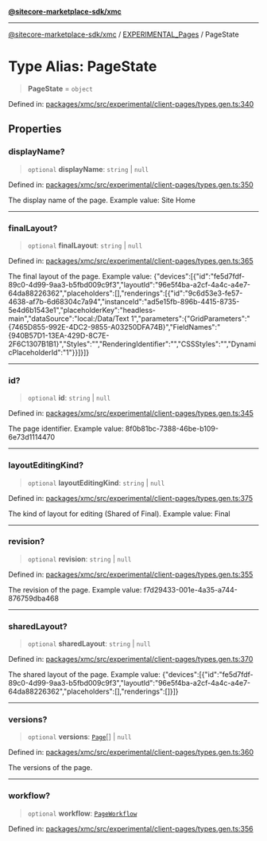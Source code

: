 [**@sitecore-marketplace-sdk/xmc**](../../../../README.md)

***

[@sitecore-marketplace-sdk/xmc](../../../../README.md) / [EXPERIMENTAL\_Pages](../README.md) / PageState

# Type Alias: PageState

> **PageState** = `object`

Defined in: [packages/xmc/src/experimental/client-pages/types.gen.ts:340](https://github.com/Sitecore/marketplace-sdk/blob/main/packages/xmc/src/experimental/client-pages/types.gen.ts#L340)

## Properties

### displayName?

> `optional` **displayName**: `string` \| `null`

Defined in: [packages/xmc/src/experimental/client-pages/types.gen.ts:350](https://github.com/Sitecore/marketplace-sdk/blob/main/packages/xmc/src/experimental/client-pages/types.gen.ts#L350)

The display name of the page.
Example value: Site Home

***

### finalLayout?

> `optional` **finalLayout**: `string` \| `null`

Defined in: [packages/xmc/src/experimental/client-pages/types.gen.ts:365](https://github.com/Sitecore/marketplace-sdk/blob/main/packages/xmc/src/experimental/client-pages/types.gen.ts#L365)

The final layout of the page.
Example value: {\"devices\":[{\"id\":\"fe5d7fdf-89c0-4d99-9aa3-b5fbd009c9f3\",\"layoutId\":\"96e5f4ba-a2cf-4a4c-a4e7-64da88226362\",\"placeholders\":[],\"renderings\":[{\"id\":\"9c6d53e3-fe57-4638-af7b-6d68304c7a94\",\"instanceId\":\"ad5e15fb-896b-4415-8735-5e4d6b1543e1\",\"placeholderKey\":\"headless-main\",\"dataSource\":\"local:/Data/Text 1\",\"parameters\":{\"GridParameters\":\"{7465D855-992E-4DC2-9855-A03250DFA74B}\",\"FieldNames\":\"{940B57D1-13EA-429D-8C7E-2F6C1307B1B1}\",\"Styles\":\"\",\"RenderingIdentifier\":\"\",\"CSSStyles\":\"\",\"DynamicPlaceholderId\":\"1\"}}]}]}

***

### id?

> `optional` **id**: `string` \| `null`

Defined in: [packages/xmc/src/experimental/client-pages/types.gen.ts:345](https://github.com/Sitecore/marketplace-sdk/blob/main/packages/xmc/src/experimental/client-pages/types.gen.ts#L345)

The page identifier.
Example value: 8f0b81bc-7388-46be-b109-6e73d1114470

***

### layoutEditingKind?

> `optional` **layoutEditingKind**: `string` \| `null`

Defined in: [packages/xmc/src/experimental/client-pages/types.gen.ts:375](https://github.com/Sitecore/marketplace-sdk/blob/main/packages/xmc/src/experimental/client-pages/types.gen.ts#L375)

The kind of layout for editing (Shared of Final).
Example value: Final

***

### revision?

> `optional` **revision**: `string` \| `null`

Defined in: [packages/xmc/src/experimental/client-pages/types.gen.ts:355](https://github.com/Sitecore/marketplace-sdk/blob/main/packages/xmc/src/experimental/client-pages/types.gen.ts#L355)

The revision of the page.
Example value: f7d29433-001e-4a35-a744-876759dba468

***

### sharedLayout?

> `optional` **sharedLayout**: `string` \| `null`

Defined in: [packages/xmc/src/experimental/client-pages/types.gen.ts:370](https://github.com/Sitecore/marketplace-sdk/blob/main/packages/xmc/src/experimental/client-pages/types.gen.ts#L370)

The shared layout of the page.
Example value: {\"devices\":[{\"id\":\"fe5d7fdf-89c0-4d99-9aa3-b5fbd009c9f3\",\"layoutId\":\"96e5f4ba-a2cf-4a4c-a4e7-64da88226362\",\"placeholders\":[],\"renderings\":[]}]}

***

### versions?

> `optional` **versions**: [`Page`](Page.md)[] \| `null`

Defined in: [packages/xmc/src/experimental/client-pages/types.gen.ts:360](https://github.com/Sitecore/marketplace-sdk/blob/main/packages/xmc/src/experimental/client-pages/types.gen.ts#L360)

The versions of the page.

***

### workflow?

> `optional` **workflow**: [`PageWorkflow`](PageWorkflow.md)

Defined in: [packages/xmc/src/experimental/client-pages/types.gen.ts:356](https://github.com/Sitecore/marketplace-sdk/blob/main/packages/xmc/src/experimental/client-pages/types.gen.ts#L356)
